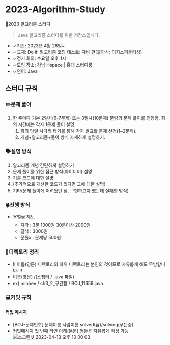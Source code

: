 # 2023-Algorithm-Study
📓2023 알고리즘 스터디

> Java 알고리즘 스터디를 위한 저장소입니다. 

- ✓기간: 2023년 4월 26일~
- ✓교재: Do it! 알고리즘 코딩 테스트: 자바 편(출판사: 이지스퍼블리싱)
- ✓정기 회의: 수요일 오후 1시
- ✓모임 장소: 강남 Hspace | 홍대 스터디룸
- ✓언어: Java

## 스터디 규칙 

### ✏️문제 풀이

1. 한 주마다 기본 2일차(6-7문제) 또는 3일차(10문제) 분량의 문제 풀이를 진행함. 회의 시간에는 각자 1문제 풀이 설명.
   1. 회의 당일 사다리 타기를 통해 각자 발표할 문제 선정(1~2문제).
   2. 개념+알고리즘+풀이 방식 자세하게 설명하기.
   

### 🗣설명 방식

1. 알고리즘 개념 간단하게 설명하기
2. 문제 풀이를 위한 접근 방식(아이디어) 설명
3. 기본 코드에 대한 설명
4. (추가적으로 개선한 코드가 있다면 그에 대한 설명)
5. 기타(문제 풀이에 어려웠던 점, 구현하고자 했는데 실패한 방식)

### 🍀진행 방식

- ☠️벌금 제도 
  - 지각 : 3분 1000원 30분이상 2000원 
  - 결석 : 3000원
  - 문풀x : 문제당 500원

### 📂디렉토리 정리
  - ‼️ 이름(영문) 디렉토리의 하위 디렉토리는 본인의 것이므로 자유롭게 해도 무방합니다. ‼️
  - 이름(영문) /(소챕터 / .java 파일)
  - ex) minhee / ch3_2_구간합 / BOJ_11659.java
  
 
### 💻커밋 규칙
  #### 커밋 메시지
  - [BOJ-문제번호] 문제이름 사람이름 solved(품)/solving(푸는중)
  - 커밋메시지 첫 번째 라인 아래(본문) 행들은 자유롭게 작성 가능<br>
  ![스크린샷 2023-04-13 오후 10 00 03](https://user-images.githubusercontent.com/90172648/231766503-481bcdd7-46e7-43d4-a566-0339bdc9fd68.png)



